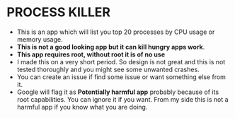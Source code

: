 # PROCESS KILLER

- This is an app which will list you top 20 processes by CPU usage or memory usage.
- **This is not a good looking app but it can kill hungry apps work**.
- **This app requires root, without root it is of no use**
- I made this on a very short period. So design is not great and this is not tested thoroughly and you might see some unwanted crashes.
- You can create an issue if find some issue or want something else from it.
- Google will flag it as **Potentially harmful app** probably because of its root capabilities. You can ignore it if you want. From my side this is not a harmful app if you know what you are doing.
